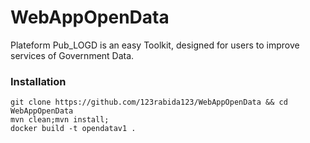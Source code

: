 # WebAppOpenData
Plateform Pub_LOGD is an easy Toolkit, designed for users to improve services of Government Data.

### Installation
```
git clone https://github.com/123rabida123/WebAppOpenData && cd WebAppOpenData
mvn clean;mvn install;
docker build -t opendatav1 .
```
